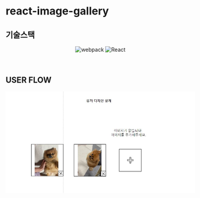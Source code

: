 ﻿# react-image-gallery
 
 ## 기술스택
 
 <p align="center">
  <img src="https://badgen.net/badge/webpack/5.73.0/blue" alt="webpack"/>
  <img src="https://badgen.net/badge/React//blue" alt="React"/>
  
</p>
<br />

## USER FLOW

![USER FlOW](/userflow.JPG/ "Optional title")
